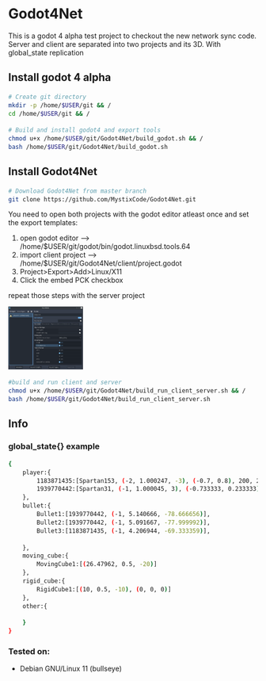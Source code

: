 # Godot4Net
This is a godot 4 alpha test project to checkout the new network sync code. \
Server and client are separated into two projects and its 3D.
With global_state replication



## Install godot 4 alpha

```bash
# Create git directory
mkdir -p /home/$USER/git && /
cd /home/$USER/git && /

# Build and install godot4 and export tools
chmod u+x /home/$USER/git/Godot4Net/build_godot.sh && /
bash /home/$USER/git/Godot4Net/build_godot.sh
```

## Install Godot4Net

```bash
# Download Godot4Net from master branch
git clone https://github.com/MystixCode/Godot4Net.git
```

You need to open both projects with the godot editor atleast once and set the export templates:

1. open godot editor --> /home/$USER/git/godot/bin/godot.linuxbsd.tools.64
2. import client project --> /home/$USER/git/Godot4Net/client/project.godot
3. Project>Export>Add>Linux/X11
4. Click the embed PCK checkbox

repeat those steps with the server project

<img src="img/build.png" width="30%" height="30%">

```bash
#build and run client and server
chmod u+x /home/$USER/git/Godot4Net/build_run_client_server.sh && /
bash /home/$USER/git/Godot4Net/build_run_client_server.sh
```

## Info
### global_state{} example
```bash
{
    player:{
        1183871435:[Spartan153, (-2, 1.000247, -3), (-0.7, 0.8), 200, 200],
        1939770442:[Spartan31, (-1, 1.000045, 3), (-0.733333, 0.233333), 200, 200]
    },
    bullet:{
        Bullet1:[1939770442, (-1, 5.140666, -78.666656)],
        Bullet2:[1939770442, (-1, 5.091667, -77.999992)],
        Bullet3:[1183871435, (-1, 4.206944, -69.333359)],

    },
    moving_cube:{
        MovingCube1:[(26.47962, 0.5, -20)]
    },
    rigid_cube:{
        RigidCube1:[(10, 0.5, -10), (0, 0, 0)]
    },
    other:{
    
    }
}
```
### Tested on:
- Debian GNU/Linux 11 (bullseye)
